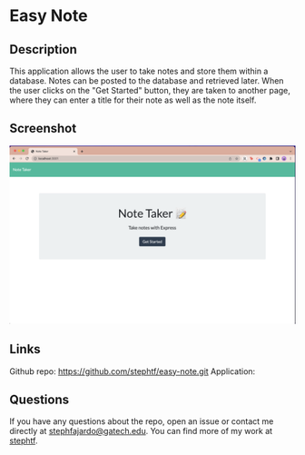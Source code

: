 # Easy Note

## Description

This application allows the user to take notes and store them within a database. Notes can be posted to the database and retrieved later. When the user clicks on the "Get Started" button, they are taken to another page, where they can enter a title for their note as well as the note itself. 

## Screenshot
![screenshot of the application](public/assets/screenshot.png)

## Links 
Github repo: https://github.com/stephtf/easy-note.git
Application: 

## Questions 

If you have any questions about the repo, open an issue or contact me directly at stephfajardo@gatech.edu. You can find more of my work at [stephtf](https://github.com/stephtf/).
